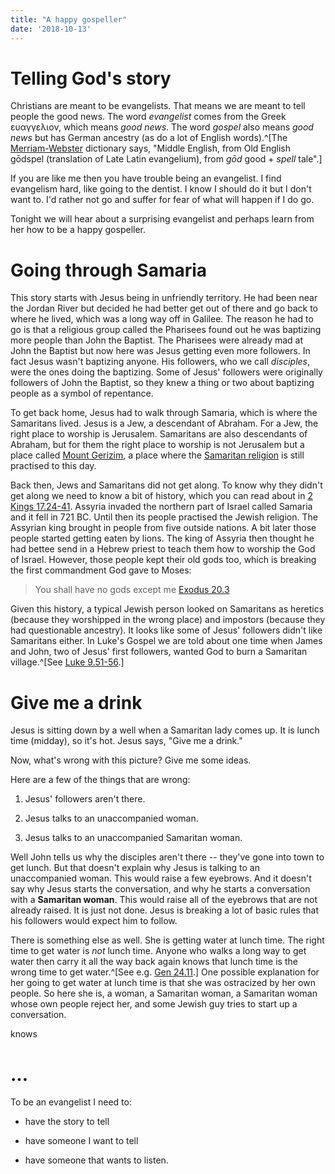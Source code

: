 ```yaml
---
title: "A happy gospeller"
date: '2018-10-13'
---
```


# Telling God's story

Christians are meant to be evangelists. That means we are meant to tell people the good news. The word *evangelist* comes from the Greek ευαγγελιον, which means *good news*. The word *gospel* also means *good news* but has German ancestry (as do a lot of English words).^[The [Merriam-Webster](https://www.merriam-webster.com/dictionary/gospel) dictionary says, "Middle English, from Old English gōdspel (translation of Late Latin evangelium), from *gōd* good + *spell* tale".]

If you are like me then you have trouble being an evangelist. I find evangelism hard, like going to the dentist. I know I should do it but I don't want to. I'd rather not go and suffer for fear of what will happen if I do go.

Tonight we will hear about a surprising evangelist and perhaps learn from her how to be a happy gospeller.

# Going through Samaria

This story starts with Jesus being in unfriendly territory. He had been near the Jordan River but decided he had better get out of there and go back to where he lived, which was a long way off in Galilee. The reason he had to go is that a  religious group called the Pharisees found out he was baptizing more people than John the Baptist. The Pharisees were already mad at John the Baptist but now here was Jesus getting even more followers. In fact Jesus wasn't baptizing anyone. His followers, who we call *disciples*, were the ones doing the baptizing. Some of Jesus' followers were originally followers of John the Baptist, so they knew a thing or two about baptizing people as a symbol of repentance.

To get back home, Jesus had to walk through Samaria, which is where the Samaritans lived. Jesus is a Jew, a descendant of Abraham. For a Jew, the right place to worship is Jerusalem. Samaritans are also descendants of Abraham, but for them the right place to worship is not Jerusalem but a place called [Mount Gerizim](https://en.wikipedia.org/wiki/Mount_Gerizim), a place where the [Samaritan religion](https://en.wikipedia.org/wiki/Samaritanism) is still practised to this day.

Back then, Jews and Samaritans did not get along. To know why they didn't get along we need to know a bit of history, which you can read about in [2 Kings 17.24-41](http://crosswire.org/study/parallelstudy.jsp?key=II+Kings+17%3A24#cv). Assyria invaded the northern part of Israel called Samaria and it fell in 721 BC. Until then its people practised the Jewish religion. The Assyrian king brought in people from five outside nations. A bit later those people started getting eaten by lions. The king of Assyria then thought he had bettee send in a Hebrew priest to teach them how to worship the God of Israel. However, those people kept their old gods too, which is breaking the first commandment God gave to Moses:

> You shall have no gods except me [Exodus 20.3](http://crosswire.org/study/parallelstudy.jsp?key=Exodus+20%3A3#cv)

Given this history, a typical Jewish person looked on Samaritans as heretics (because they worshipped in the wrong place) and impostors (because they had questionable ancestry). It looks like some of Jesus' followers didn't like Samaritans either. In Luke's Gospel we are told about one time when James and John, two of Jesus' first followers, wanted God to burn a Samaritan village.^[See [Luke 9.51-56](http://crosswire.org/study/parallelstudy.jsp?key=Luke+9%3A51#cv).]

# Give me a drink

Jesus is sitting down by a well when a Samaritan lady comes up. It is lunch time (midday), so it's hot. Jesus says, "Give me a drink."

Now, what's wrong with this picture? Give me some ideas.

Here are a few of the things that are wrong:

1. Jesus' followers aren't there.

2. Jesus talks to an unaccompanied woman.

3. Jesus talks to an unaccompanied Samaritan woman.

Well John tells us why the disciples aren't there -- they've gone into town to get lunch. But that doesn't explain why Jesus is talking to an unaccompanied woman. This would raise a few eyebrows. And it doesn't say why Jesus starts the conversation, and why he starts a conversation with a **Samaritan woman**. This would raise all of the eyebrows that are not already raised. It is just not done. Jesus is breaking a lot of basic rules that his followers would expect him to follow.

There is something else as well. She is getting water at lunch time. The right time to get water is *not* lunch time. Anyone who walks a long way to get water then carry it all the way back again knows that lunch time is the wrong time to get water.^[See e.g. [Gen 24.11](http://crosswire.org/study/parallelstudy.jsp?key=Genesis+24%3A11#cv).] One possible explanation for her going to get water at lunch time is that she was ostracized by her own people. So here she is, a woman, a Samaritan woman, a Samaritan woman whose own people reject her, and some Jewish guy tries to start up a conversation.

knows

# ...

To be an evangelist I need to:

* have the story to tell

* have someone I want to tell

* have someone that wants to listen.
